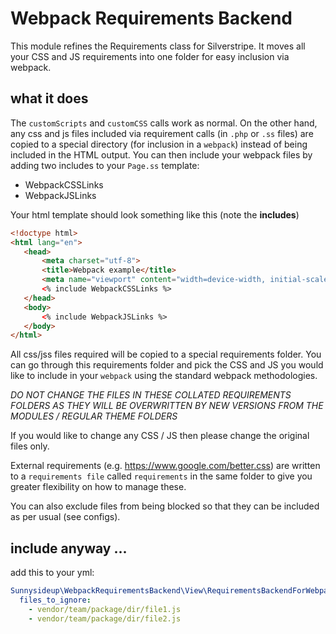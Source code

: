 # Webpack Requirements Backend

This module refines the Requirements class for Silverstripe. It moves all your CSS and JS requirements into one folder for easy inclusion via webpack.

## what it does

The `customScripts` and `customCSS` calls work as normal. On the other hand, any css and js files included via requirement calls (in `.php` or `.ss` files) are copied to a special directory (for inclusion in a `webpack`) instead of being included in the HTML output. You can then include your webpack files by adding two includes to your `Page.ss` template:

 * WebpackCSSLinks
 * WebpackJSLinks

 Your html template should look something like this (note the **includes**)
 ```html
<!doctype html>
<html lang="en">
    <head>
        <meta charset="utf-8">
        <title>Webpack example</title>
        <meta name="viewport" content="width=device-width, initial-scale=1">
        <% include WebpackCSSLinks %>
    </head>
    <body>
        <% include WebpackJSLinks %>
    </body>
</html>
 ```

All css/jss files required will be copied to a special requirements folder. You can go through this requirements folder and pick the CSS and JS you would like to include in your `webpack` using the standard webpack methodologies.

_*DO NOT CHANGE THE FILES IN THESE COLLATED REQUIREMENTS FOLDERS AS THEY WILL BE OVERWRITTEN BY NEW VERSIONS FROM THE MODULES / REGULAR THEME FOLDERS*_

If you would like to change any CSS / JS then please change the original files only.

External requirements (e.g. https://www.google.com/better.css) are written to a `requirements file` called `requirements` in the same folder to give you greater flexibility on how to manage these.

You can also exclude files from being blocked so that they can be included as per usual (see configs).

## include anyway ...


add this to your yml:
```yml
Sunnysideup\WebpackRequirementsBackend\View\RequirementsBackendForWebpack:
  files_to_ignore:
    - vendor/team/package/dir/file1.js
    - vendor/team/package/dir/file2.js
```
